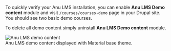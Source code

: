 To quickly verify your Anu LMS installation, you can enable **Anu LMS Demo content** module and visit `/courses/courses-demo` page in your Drupal site. You should see two basic demo courses.

To delete all demo content simply uninstall **Anu LMS Demo content** module.

![Anu LMS demo content](https://www.drupal.org/files/anulms-demo-content.png)  
Anu LMS demo content displayed with Material base theme.  